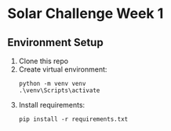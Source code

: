 # Solar Challenge Week 1

## Environment Setup
1. Clone this repo
2. Create virtual environment:
   ``````
   python -m venv venv
   .\venv\Scripts\activate
   ``````
3. Install requirements:
   ``````
   pip install -r requirements.txt
   ``````
